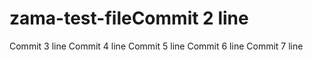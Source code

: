 # zama-test-fileCommit 2 line
Commit 3 line
Commit 4 line
Commit 5 line
Commit 6 line
Commit 7 line
